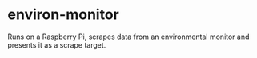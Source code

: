 # environ-monitor
Runs on a Raspberry Pi, scrapes data from an environmental monitor and presents it as a scrape target.
